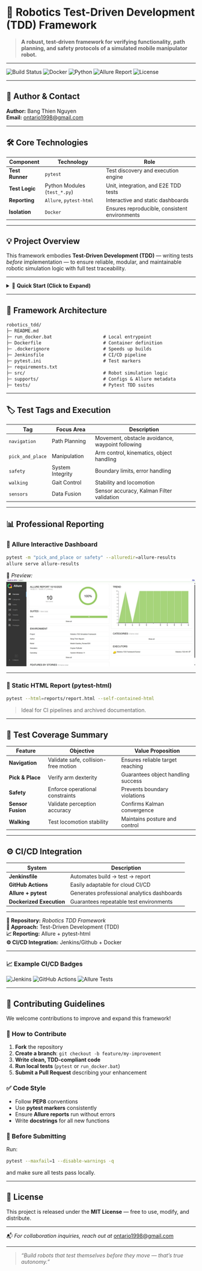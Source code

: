 # 🤖 Robotics Test-Driven Development (TDD) Framework

> **A robust, test-driven framework for verifying functionality, path planning, and safety protocols of a simulated mobile manipulator robot.**

---

![Build Status](https://img.shields.io/badge/build-passing-brightgreen?style=for-the-badge&logo=githubactions)
![Docker](https://img.shields.io/badge/docker-ready-blue?style=for-the-badge&logo=docker)
![Python](https://img.shields.io/badge/python-3.10%2B-blue.svg?style=for-the-badge&logo=python)
![Allure Report](https://img.shields.io/badge/report-Allure-orange?style=for-the-badge&logo=allure)
![License](https://img.shields.io/badge/license-MIT-green.svg?style=for-the-badge)

---

## 👤 Author & Contact

**Author:** Bang Thien Nguyen  
**Email:** [ontario1998@gmail.com](mailto:ontario1998@gmail.com)

---

## 🛠️ Core Technologies

| Component | Technology | Role |
|------------|-------------|------|
| **Test Runner** | `pytest` | Test discovery and execution engine |
| **Test Logic** | Python Modules (`test_*.py`) | Unit, integration, and E2E TDD tests |
| **Reporting** | `Allure`, `pytest-html` | Interactive and static dashboards |
| **Isolation** | `Docker` | Ensures reproducible, consistent environments |

---

## 💡 Project Overview

This framework embodies **Test-Driven Development (TDD)** — writing tests *before* implementation — to ensure reliable, modular, and maintainable robotic simulation logic with full test traceability.

---

<details>
<summary>🚀 <b>Quick Start (Click to Expand)</b></summary>

### ✅ Prerequisites
- 🐳 **Docker Desktop** – Required for containerized testing  
- 💻 **Windows Command Prompt** – To execute `run_docker.bat`  
- 🐍 *(Optional)* **Python 3.10+** – For local runs  
- 📊 *(Optional)* **Allure CLI** – For interactive reports  

---

### ⚙️ Installation

```bash
git clone git clone https://github.com/luckyjoy/robotics_tdd.git
cd robotics_tdd
pip install -r requirements.txt  # Optional for local testing
```

---

### 🧪 Run Tests with Docker (Recommended)

```bash
run_docker.bat
```

This performs:
1. Docker validation & cleanup  
2. Image build → `robotics-tdd-local:latest`  
3. Test execution  
4. Automatic Allure Report launch at [http://localhost:8080](http://localhost:8080)

---

### 🧩 Local Test Execution

```bash
pytest --verbose                   # Run all tests
pytest -m sensors --verbose        # Run specific tag
pytest -m "navigation or safety"   # Multiple tags
pytest -n auto                     # Parallel execution
```

</details>

---

## 🌳 Framework Architecture

```
robotics_tdd/
├─ README.md
├─ run_docker.bat                   # Local entrypoint
├─ Dockerfile                       # Container definition
├─ .dockerignore                    # Speeds up builds
├─ Jenkinsfile                      # CI/CD pipeline
├─ pytest.ini                       # Test markers
├─ requirements.txt
├─ src/                             # Robot simulation logic
├─ supports/                        # Configs & Allure metadata
├─ tests/                           # Pytest TDD suites
```

---

## 🏷️ Test Tags and Execution

| Tag | Focus Area | Description |
|------|-------------|-------------|
| `navigation` | Path Planning | Movement, obstacle avoidance, waypoint following |
| `pick_and_place` | Manipulation | Arm control, kinematics, object handling |
| `safety` | System Integrity | Boundary limits, error handling |
| `walking` | Gait Control | Stability and locomotion |
| `sensors` | Data Fusion | Sensor accuracy, Kalman Filter validation |

---

## 📊 Professional Reporting

### 🧠 Allure Interactive Dashboard

```bash
pytest -m "pick_and_place or safety" --alluredir=allure-results
allure serve allure-results
```

📸 *Preview:* ![Allure Report Preview](https://github.com/luckyjoy/robotics_tdd/blob/main/reports/allure_report.jpg)

---

### 📘 Static HTML Report (pytest-html)

```bash
pytest --html=reports/report.html --self-contained-html
```

> Ideal for CI pipelines and archived documentation.

---

## 🧭 Test Coverage Summary

| Feature | Objective | Value Proposition |
|----------|------------|------------------|
| **Navigation** | Validate safe, collision-free motion | Ensures reliable target reaching |
| **Pick & Place** | Verify arm dexterity | Guarantees object handling success |
| **Safety** | Enforce operational constraints | Prevents boundary violations |
| **Sensor Fusion** | Validate perception accuracy | Confirms Kalman convergence |
| **Walking** | Test locomotion stability | Maintains posture and control |

---

## ⚙️ CI/CD Integration

| System | Description |
|--------|--------------|
| **Jenkinsfile** | Automates build → test → report |
| **GitHub Actions** | Easily adaptable for cloud CI/CD |
| **Allure + pytest** | Generates professional analytics dashboards |
| **Dockerized Execution** | Guarantees repeatable test environments |

---

**📁 Repository:** *Robotics TDD Framework*  
**🧠 Approach:** Test-Driven Development (TDD)  
**📈 Reporting:** Allure + pytest-html  
**⚙️ CI/CD Integration:** Jenkins/Github + Docker  

---

### 📈 Example CI/CD Badges

![Jenkins](https://img.shields.io/badge/jenkins-pipeline%20passing-brightgreen?style=flat-square&logo=jenkins)
![GitHub Actions](https://img.shields.io/github/actions/workflow/status/yourusername/robotics_tdd/ci.yml?style=flat-square&logo=github)
![Allure Tests](https://img.shields.io/badge/tests-58%20passed%2C%202%20failed-yellow?style=flat-square&logo=allure)

---

## 🤝 Contributing Guidelines

We welcome contributions to improve and expand this framework!  

### 🧩 How to Contribute
1. **Fork** the repository  
2. **Create a branch**: `git checkout -b feature/my-improvement`  
3. **Write clean, TDD-compliant code**  
4. **Run local tests** (`pytest` or `run_docker.bat`)  
5. **Submit a Pull Request** describing your enhancement  

### ✅ Code Style
- Follow **PEP8** conventions  
- Use **pytest markers** consistently  
- Ensure **Allure reports** run without errors  
- Write **docstrings** for all new functions  

### 🧪 Before Submitting
Run:
```bash
pytest --maxfail=1 --disable-warnings -q
```
and make sure all tests pass locally.

---

## 🪪 License

This project is released under the **MIT License** — free to use, modify, and distribute.

---

📬 *For collaboration inquiries, reach out at* [ontario1998@gmail.com](mailto:ontario1998@gmail.com)

---

> _“Build robots that test themselves before they move — that’s true autonomy.”_

